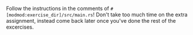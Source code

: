 Follow the instructions in the comments of `#[modmod:exercise_dir]/src/main.rs`!
Don't take too much time on the extra assignment, instead come back later once
you've done the rest of the excercises.
